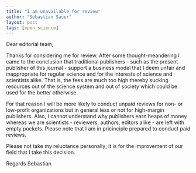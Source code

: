 ```yaml
---
title: "I am unavailable for review"
author: "Sebastian Sauer"
layout: post
tags: [open_science]
---
```





Dear editorial team,

Thanks for considering me for review. After some thought-meandering I came to the conclusion that traditional publishers - such as the present publisher of this journal - support a business model that I deem unfair and inappropriate for regular science and for the interests of science and scientists alike. That is, the fees are much too high thereby sucking resources out of the science system and out of society which could be used for the better otherwise.

For that reason I will be more likely to conduct unpaid reviews for non- or low-profit organizations but in general less or not for high-margin publishers. Also, I cannot understand why publishers earn heaps of money whereas we are scientists - reviewers, authors, editors alike - are left with empty pockets. Please note that I am in pricinciple prepared to conduct paid reviews.


Please not take my reluctance personally; it is for the improvement of our field that I take this decision.

Regards
Sebastian
